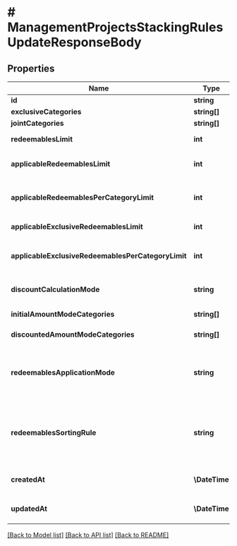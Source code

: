 # # ManagementProjectsStackingRulesUpdateResponseBody

## Properties

Name | Type | Description | Notes
------------ | ------------- | ------------- | -------------
**id** | **string** | The unique identifier of the stacking rules. | [optional]
**exclusiveCategories** | **string[]** | Lists the IDs of the categories that are exclusive. | [optional]
**jointCategories** | **string[]** | Lists the IDs of the categories that are joint. | [optional]
**redeemablesLimit** | **int** | Defines how many redeemables can be sent to Voucherify for validation at the same time. | [optional]
**applicableRedeemablesLimit** | **int** | Defines how many redeemables can be applied at the same time. The number must be less than or equal to &#x60;\&quot;redeemables_limit\&quot;&#x60;. | [optional]
**applicableRedeemablesPerCategoryLimit** | **int** | Defines how many redeemables with the same category can be applied at the same time. The number must be less than or equal to &#x60;\&quot;applicable_redeemables_limit\&quot;&#x60;. | [optional]
**applicableExclusiveRedeemablesLimit** | **int** | Defines how many redeemables with an assigned exclusive category can be applied at the same time. | [optional]
**applicableExclusiveRedeemablesPerCategoryLimit** | **int** | Defines how many exclusive redeemables with the same category can be applied at the same time. The number must be less than or equal to &#x60;\&quot;applicable_exclusive_redeemables_limit\&quot;&#x60;. | [optional]
**discountCalculationMode** | **string** | Defines if the discounts are applied by taking into account the initial order amount or the discounted order amount. | [optional]
**initialAmountModeCategories** | **string[]** | Lists the IDs of the categories that apply a discount based on the initial amount. | [optional]
**discountedAmountModeCategories** | **string[]** | Lists the IDs of the categories that apply a discount based on the discounted amount. | [optional]
**redeemablesApplicationMode** | **string** | Defines the application mode for redeemables. &#x60;\&quot;ALL\&quot;&#x60; means that all redeemables must be validated for the redemption to be successful. &#x60;\&quot;PARTIAL\&quot;&#x60; means that only those redeemables that can be validated will be redeemed. The redeemables that fail validaton will be skipped. | [optional]
**redeemablesSortingRule** | **string** | Defines the sorting rule for redeemables. &#x60;\&quot;CATEGORY_HIERARCHY\&quot;&#x60; means that redeemables are applied with the order established by the hierarchy of the categories. &#x60;\&quot;REQUESTED_ORDER\&quot;&#x60; means that redeemables are applied with the order established in the request. | [optional]
**createdAt** | **\DateTime** | Timestamp representing the date and time when the stacking rules were created. The value for this parameter is shown in the ISO 8601 format. | [optional]
**updatedAt** | **\DateTime** | Timestamp representing the date and time when the stacking rules were updated. The value for this parameter is shown in the ISO 8601 format. | [optional]

[[Back to Model list]](../../README.md#models) [[Back to API list]](../../README.md#endpoints) [[Back to README]](../../README.md)
